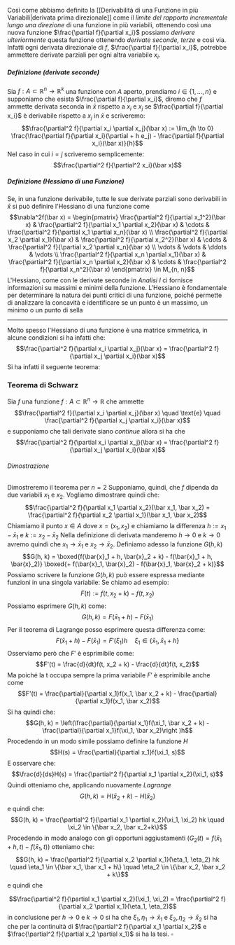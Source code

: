 Così come abbiamo definito la [[Derivabilità di una Funzione in più Variabili|derivata prima direzionale]] come il _limite del rapporto incrementale lungo una direzione_ di una funzione in più variabili, ottenendo così una nuova funzione $\frac{\partial f}{\partial x_i}$ possiamo _derivare ulteriormente_ questa funzione ottenendo _derivate seconde, terze_ e così via.
Infatti ogni derivata direzionale di $f$, $\frac{\partial f}{\partial x_i}$, potrebbe ammettere derivate parziali per ogni altra variabile $x_i$.
##### Definizione (derivate seconde)
Sia $f: A \subset \mathbb R^n \to \mathbb R^k$ una funzione con $A$ aperto, prendiamo $i \in \{1, \dots, n\}$ e supponiamo che esista $\frac{\partial f}{\partial x_i}$, diremo che $f$ ammette derivata seconda in $\bar x$ rispetto a $x_i$ e $x_j$ se $\frac{\partial f}{\partial x_i}$ è derivabile rispetto a $x_j$ in $\bar x$ e scriveremo:
$$\frac{\partial^2 f}{\partial x_i \partial x_j}(\bar x) := \lim_{h \to 0} \frac{\frac{\partial f}{\partial x_i}(\partial + h e_j) - \frac{\partial f}{\partial x_i}(\bar x)}{h}$$
Nel caso in cui $i = j$ scriveremo semplicemente:
$$\frac{\partial^2 f}{\partial^2 x_i}(\bar x)$$
##### Definizione (Hessiano di una Funzione)
Se, in una funzione derivabile, tutte le sue derivate parziali sono derivabili in $\bar x$ si può definire l'Hessiano di una funzione come
$$\nabla^2f(\bar x) = \begin{pmatrix} \frac{\partial^2 f}{\partial x_1^2}(\bar x) & \frac{\partial^2 f}{\partial x_1 \partial x_2}(\bar x) & \cdots & \frac{\partial^2 f}{\partial x_1 \partial x_n}(\bar x) \\ \frac{\partial^2 f}{\partial x_2 \partial x_1}(\bar x) & \frac{\partial^2 f}{\partial x_2^2}(\bar x) & \cdots & \frac{\partial^2 f}{\partial x_2 \partial x_n}(\bar x) \\ \vdots & \vdots & \ddots & \vdots \\ \frac{\partial^2 f}{\partial x_n \partial x_1}(\bar x) & \frac{\partial^2 f}{\partial x_n \partial x_2}(\bar x) & \cdots & \frac{\partial^2 f}{\partial x_n^2}(\bar x) \end{pmatrix} \in M_{n, n}$$
L'Hessiano, come con le derivate seconde in _Analisi I_ ci fornisce informazioni su massimi e minimi della funzione.
L'Hessiano è fondamentale per determinare la natura dei punti critici di una funzione, poiché permette di analizzare la concavità e identificare se un punto è un massimo, un minimo o un punto di sella

---
Molto spesso l'Hessiano di una funzione è una matrice simmetrica, in alcune condizioni si ha infatti che:
$$\frac{\partial^2 f}{\partial x_i \partial x_j}(\bar x) = \frac{\partial^2 f}{\partial x_j \partial x_i}(\bar x)$$
Si ha infatti il seguente teorema:
### Teorema di Schwarz
Sia $f$ una funzione $f: A \subset \mathbb R^n \to \mathbb R$ che ammette
$$\frac{\partial^2 f}{\partial x_i \partial x_j}(\bar x) \quad \text{e} \quad \frac{\partial^2 f}{\partial x_j \partial x_i}(\bar x)$$
e supponiamo che tali derivate siano _continue_ allora si ha che
$$\frac{\partial^2 f}{\partial x_i \partial x_j}(\bar x) = \frac{\partial^2 f}{\partial x_j \partial x_i}(\bar x)$$
###### Dimostrazione
Dimostreremo il teorema per $n = 2$
Supponiamo, quindi, che $f$ dipenda da due variabili $x_1$ e $x_2$.
Vogliamo dimostrare quindi che:
$$\frac{\partial^2 f}{\partial x_1 \partial x_2}(\bar x_1, \bar x_2) = \frac{\partial^2 f}{\partial x_2 \partial x_1}(\bar x_1, \bar x_2)$$
Chiamiamo il punto $x \in A$ dove $x = (x_1, x_2)$ e chiamiamo la differenza $h := x_1 - \bar x_1$ e $k := x_2 - \bar x_2$
Nella definizione di derivata manderemo $h \to 0$ e $k \to 0$ avremo quindi che $x_1 \to \bar x_1$ e $x_2 \to \bar x_2$.
Definiamo adesso la funzione $G(h, k)$
$$G(h, k) = \boxed{f(\bar{x}_1 + h, \bar{x}_2 + k) - f(\bar{x}_1 + h, \bar{x}_2)} \boxed{+ f(\bar{x}_1, \bar{x}_2)  - f(\bar{x}_1, \bar{x}_2 + k)}$$
Possiamo scrivere la funzione $G(h, k)$ può essere espressa mediante funzioni in una singola variabile:
Se chiamo ad esempio:
$$F(t) := f(t, x_2 + k) - f(t, x_2)$$
Possiamo esprimere $G(h, k)$ come:
$$G(h, k) = F(\bar x_1 + h) - F(\bar x_1)$$
Per il teorema di Lagrange posso esprimere questa differenza come:
$$F(\bar x_1 + h) - F(\bar x_1) = F'(\xi_1) h \quad \xi_1 \in \{\bar x_1, \bar x_1 + h\}$$
Osserviamo però che $F'$ è esprimibile come:
$$F'(t) = \frac{d}{dt}f(t, x_2 + k) - \frac{d}{dt}f(t, x_2)$$
Ma poiché la t occupa sempre la prima variabile $F'$ è esprimibile anche come
$$F'(t) = \frac{\partial}{\partial x_1}f(x_1, \bar x_2 + k) - \frac{\partial}{\partial x_1}f(x_1, \bar x_2)$$
Si ha quindi che:
$$G(h, k) = \left(\frac{\partial}{\partial x_1}f(\xi_1, \bar x_2 + k) - \frac{\partial}{\partial x_1}f(\xi_1, \bar x_2)\right )h$$
Procedendo in un modo simile possiamo definire la funzione $H$
$$H(s) = \frac{\partial}{\partial x_1}f(\xi_1, s)$$
E osservare che:
$$\frac{d}{ds}H(s) = \frac{\partial^2 f}{\partial x_1 \partial x_2}(\xi_1, s)$$
Quindi otteniamo che, applicando nuovamente _Lagrange_
$$G(h, k) = H(\bar x_2 + k) - H (\bar x_2)$$
e quindi che:
$$G(h, k) = \frac{\partial^2 f}{\partial x_1 \partial x_2}(\xi_1, \xi_2) hk \quad \xi_2 \in \{\bar x_2, \bar x_2+k\}$$
Procedendo in modo analogo con gli opportuni aggiustamenti $(G_2(t) = f(\bar x_1 + h, t) - f(\bar x_1, t))$ otteniamo che:
$$G(h, k) = \frac{\partial^2 f}{\partial x_2 \partial x_1}(\eta_1, \eta_2) hk \quad \eta_1 \in \{\bar x_1, \bar x_1 + h\} \quad \eta_2 \in \{\bar x_2, \bar x_2 + k\}$$
e quindi che 

$$\frac{\partial^2 f}{\partial x_1 \partial x_2}(\xi_1, \xi_2) = \frac{\partial^2 f}{\partial x_2 \partial x_1}(\eta_1, \eta_2)$$
in conclusione per $h \to 0$ e $k \to 0$ si ha che $\xi_1, \eta_1 \to \bar x_1$ e $\xi_2,\eta_2 \to \bar x_2$ si ha che per la continuità di $\frac{\partial^2 f}{\partial x_1 \partial x_2}$ e $\frac{\partial^2 f}{\partial x_2 \partial x_1}$ si ha la tesi.
$\square$
